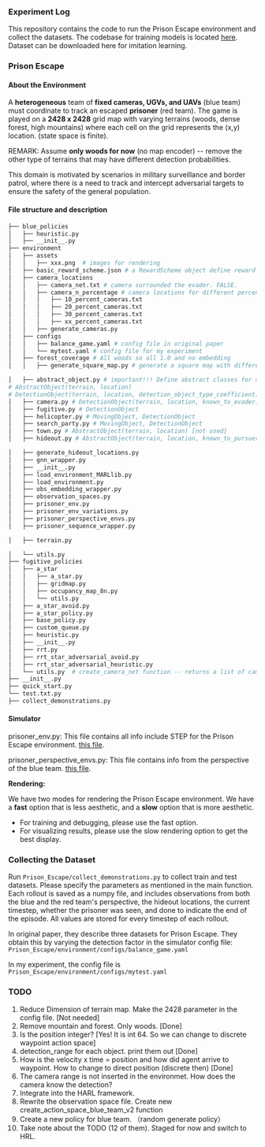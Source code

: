 [//]: # (# [Learning Models of Adversarial Agent Behavior under Partial Observability]&#40;https://arxiv.org/pdf/2306.11168.pdf&#41;)

[//]: # ()
[//]: # (### Authors: Sean Ye, Manisha Natarajan, Zixuan Wu, Rohan Paleja, Letian Chen, and Matthew C. Gombolay)

[//]: # ()
[//]: # (### &#40;To Appear at IROS 2023&#41;)

[//]: # (---)

[//]: # (We present two large scale adversarial tracking environments: Prison Escape and Narco Traffic Interdiction as discussed )

[//]: # (in the paper. )
### Experiment Log 
This repository contains the code to run the Prison Escape environment and collect the datasets. 
The codebase for training models is located [here](https://github.com/CORE-Robotics-Lab/GrAMMI).
Dataset can be downloaded here for imitation learning. 

[//]: # (### Installation &#40;Done&#41;)

[//]: # (After cloning the repository, please use the provided conda environment &#40;`environment.yml`&#41; file to install dependencies:)

[//]: # (`conda env create -f environment.yml`)

[//]: # ()
[//]: # (This will create an environment named 'tracking_env'. Please edit the first line of `environment.yml` to name it something else.)

[//]: # ()
[//]: # (`conda activate tracking_env`)

### Prison Escape
#### About the Environment
A **heterogeneous** team of **fixed cameras, UGVs, and UAVs** (blue team) must coordinate to track an escaped **prisoner**
(red team). The game is played on a **2428 x 2428** grid map with varying terrains (woods, dense forest, high mountains) 
where each cell on the grid represents the (x,y) location. (state space is finite). 

REMARK: Assume **only woods for now** (no map encoder) -- remove the other type of terrains that may have different detection probabilities.

This domain is motivated by scenarios in military surveillance and border patrol, where there is a
need to track and intercept adversarial targets to ensure the safety of the general population. 

#### File structure and description
```bash
├── blue_policies
│   ├── heuristic.py
│   ├── __init__.py
├── environment
│   ├── assets
│   │   ├── xxx.png  # images for rendering
│   ├── basic_reward_scheme.json # a RewardScheme object define reward scales for different events
│   ├── camera_locations 
│   │   ├── camera_net.txt # camera surrounded the evader. FALSE. 
│   │   ├── camera_n_percentage # camera locations for different percentage of coverage required generated from generate_cameras.py
│   │   │   ├── 10_percent_cameras.txt
│   │   │   ├── 20_percent_cameras.txt
│   │   │   ├── 30_percent_cameras.txt
│   │   │   ├── xx_percent_cameras.txt
│   │   ├── generate_cameras.py
│   ├── configs
│   │   ├── balance_game.yaml # config file in original paper
│   │   └── mytest.yaml # config file for my experiment
│   ├── forest_coverage # All woods so all 1.0 and no embedding
│   │   ├── generate_square_map.py # generate a square map with different percentage of coverage.

│   ├── abstract_object.py # important!!! Define abstract classes for all objects: # AbstractObject, DetectionObject(AbstractObject), MovingObject(AbstractObject)
# AbstractObject(terrain, location)
# DetectionObject(terrain, location, detection_object_type_coefficient)
│   ├── camera.py # DetectionObject(terrain, location, known_to_evader)
│   ├── fugitive.py # DetectionObject
│   ├── helicopter.py # MovingObject, DetectionObject
│   ├── search_party.py # MovingObject, DetectionObject
│   ├── town.py # AbstractObject(terrain, location) [not used]
│   ├── hideout.py # AbstractObject(terrain, location, known_to_pursuers)

│   ├── generate_hideout_locations.py
│   ├── gnn_wrapper.py
│   ├── __init__.py
│   ├── load_environment_MARLlib.py
│   ├── load_environment.py
│   ├── obs_embedding_wrapper.py
│   ├── observation_spaces.py
│   ├── prisoner_env.py
│   ├── prisoner_env_variations.py
│   ├── prisoner_perspective_envs.py
│   ├── prisoner_sequence_wrapper.py

│   ├── terrain.py

│   └── utils.py
├── fugitive_policies
│   ├── a_star
│   │   ├── a_star.py
│   │   ├── gridmap.py
│   │   ├── occupancy_map_8n.py
│   │   └── utils.py
│   ├── a_star_avoid.py
│   ├── a_star_policy.py
│   ├── base_policy.py
│   ├── custom_queue.py
│   ├── heuristic.py
│   ├── __init__.py
│   ├── rrt.py
│   ├── rrt_star_adversarial_avoid.py
│   ├── rrt_star_adversarial_heuristic.py
│   └── utils.py  # create_camera_net function -- returns a list of camera locations in a square surrounding the evader location all the time
├── __init__.py
├── quick_start.py
└── test.txt.py
├── collect_demonstrations.py
```


#### Simulator
prisoner_env.py: This file contains all info include STEP for the Prison Escape environment.
[this file](./Prison_Escape/environment/prisoner_env.py).

prisoner_perspective_envs.py: This file contains info from the perspective of the blue team.
[this file](./Prison_Escape/environment/prisoner_perspective_envs.py.py).

**Rendering:** 

We have two modes for rendering the Prison Escape environment. 
We have a **fast** option that is less aesthetic, and a **slow** option that is more aesthetic.
- For training and debugging, please use the fast option.
- For visualizing results, please use the slow rendering option to get the best display.

### Collecting the Dataset
Run `Prison_Escape/collect_demonstrations.py` to collect train and test datasets. Please specify the 
parameters as mentioned in the main function. Each rollout is saved as a numpy file, and 
includes observations from both the blue
and the red team's perspective, the hideout locations, the current timestep, whether the prisoner was seen, 
and done to indicate
the end of the episode. All values are stored for every timestep of each rollout.

In original paper, they describe three datasets for Prison Escape. They obtain this by varying the detection factor
in the simulator config file: `Prison_Escape/environment/configs/balance_game.yaml`

In my experiment, the config file is `Prison_Escape/environment/configs/mytest.yaml`

### TODO
1. Reduce Dimension of terrain map. Make the 2428 parameter in the config file. [Not needed]
2. Remove mountain and forest. Only woods. [Done]
3. Is the position integer? [Yes! It is int 64. So we can change to discrete waypoint action space]
4. detection_range for each object. print them out [Done]
5. How is the velocity x time = position and how did agent arrive to waypoint. How to change to direct position (discrete then) [Done]
6. The camera range is not inserted in the environmet. How does the camera know the detection?
7. Integrate into the HARL framework. 
8. Rewrite the observation space file. Create new create_action_space_blue_team_v2 function 
9. Create a new policy for blue team. （random generate policy）
10. Take note about the TODO (12 of them). Staged for now and switch to HRL. 




[//]: # (## 2. Narco Traffic Interdiction: )

[//]: # (### About the Environment)

[//]: # (This domain simulates illegal maritime drug trafficking on a $7884 \times 3538$ grid along the Central American Pacific )

[//]: # (Coastline. The adversary, a drug smuggler, is pursued by a team of heterogeneous tracker agents comprising airplanes and)

[//]: # (marine vessels. Airplanes have a larger search radius and speed than marine vessels, but only the vessels can capture )

[//]: # (the smuggler. Smugglers must first reach rendezvous points before heading to the hideouts, representing drug handoffs at)

[//]: # (sea. The locations of hideouts and rendezvous points are unknown to the tracking team. Episodes start after the team )

[//]: # (learns one location of the smuggler and end when the smuggler reaches a hideout or is captured by law enforcement.)

[//]: # ()
[//]: # (### Simulator)

[//]: # (The Narco Traffic domain is setup very similar to the Prison Escape environment, in that we have several classes to represent the terrain, )

[//]: # (different objects &#40;town, camera, etc.&#41;, and step all moving objects based )

[//]: # (on various agent policies/heuristics, which you can find under the `Smuggler/` folder. )

[//]: # (If you would like to know the details of our environment configuration)

[//]: # (&#40;state space, observation space, action space, etc.&#41;, please refer to [this file]&#40;./Smuggler/simulator/smuggler_env.py&#41;.)

[//]: # ()
[//]: # ()
[//]: # (### Collecting the Dataset)

[//]: # (Run `Smuggler/collect_dataset.py` to collect train and test datasets. Please specify the )

[//]: # (parameters as mentioned in the main function. Each rollout is saved as a numpy file, and includes observations from both the blue)

[//]: # (and the red team's perspective, the hideout locations, the current timestep, whether the smuggler was detected, and done to indicate)

[//]: # (the end of the episode. All values are stored for every timestep of each rollout.)

[//]: # (In our paper, we describe two datasets for Narco Traffic Interdiction. We obtain this by varying the parameters as specified)

[//]: # (in the simulator config file: `Prison_Escape/environment/configs/balance_game.yaml`)
[//]: # (---)

[//]: # (## Citation)

[//]: # ()
[//]: # (If you find our code or paper is useful, please consider citing:)

[//]: # ()
[//]: # (```bibtex)

[//]: # (@inproceedings{ye2023grammi,)

[//]: # (  title={Learning Models of Adversarial Agent Behavior under Partial)

[//]: # (Observability},)

[//]: # (  author={Ye, Sean and Natarajan, Manisha and Wu, Zixuan and Paleja, Rohan and Chen, Letian and Gombolay, Matthew},)

[//]: # (  booktitle={IEEE/RSJ International Conference on Intelligent Robots and Systems &#40;IROS&#41;},)

[//]: # (  year={2023})

[//]: # (})

[//]: # (```)

[//]: # ()
[//]: # (## License)

[//]: # ()
[//]: # (This code is distributed under an [MIT LICENSE]&#40;LICENSE&#41;.)